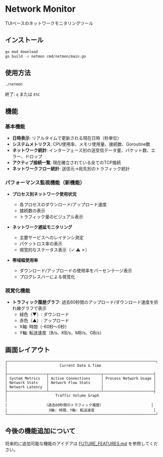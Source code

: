 # Network Monitor

TUIベースのネットワークモニタリングツール

## インストール

```bash
go mod download
go build -o netmon cmd/netmon/main.go
```

## 使用方法

```bash
./netmon
```

終了: `q` または `ESC`

## 機能

### 基本機能
- **日時表示**: リアルタイムで更新される現在日時（秒単位）
- **システムメトリクス**: CPU使用率、メモリ使用量、接続数、Goroutine数
- **ネットワーク統計**: インターフェース別の送受信データ量、パケット数、エラー、ドロップ
- **アクティブ接続一覧**: 現在確立されている全てのTCP接続
- **ネットワークフロー統計**: 送信元→宛先別のトラフィック統計

### パフォーマンス監視機能（新機能）
- **プロセス別ネットワーク使用状況**
  - 各プロセスのダウンロード/アップロード速度
  - 接続数の表示
  - トラフィック量のビジュアル表示

- **ネットワーク遅延モニタリング**
  - 主要サービスへのレイテンシ測定
  - パケットロス率の表示
  - 視覚的なステータス表示（✓ ⚠ ✗）

- **帯域幅使用率**
  - ダウンロード/アップロードの使用率をパーセンテージ表示
  - プログレスバーによる視覚化

### 視覚化機能
- **トラフィック履歴グラフ**: 過去60秒間のアップロード/ダウンロード速度を折れ線グラフで表示
  - 緑色（▼）: ダウンロード
  - 赤色（▲）: アップロード
  - X軸: 時間（-60秒〜0秒）
  - Y軸: 転送速度（B/s、KB/s、MB/s、GB/s）

## 画面レイアウト

```
┌────────────────────────────────────────────────────────────────────┐
│                        Current Date & Time                          │
├──────────────────┬────────────────────────┬───────────────────────┤
│ System Metrics   │ Active Connections     │ Process Network Usage │
│ Network Stats    │ Network Flow Stats     │                       │
│ Network Latency  │                        │                       │
├──────────────────┴────────────────────────┴───────────────────────┤
│                      Traffic Volume Graph                           │
│                 （過去60秒間のトラフィック履歴）                      │
│                   X軸: 時間、Y軸: 転送速度                           │
└────────────────────────────────────────────────────────────────────┘
```

## 今後の機能追加について

将来的に追加可能な機能のアイデアは [FUTURE_FEATURES.md](FUTURE_FEATURES.md) を参照してください。